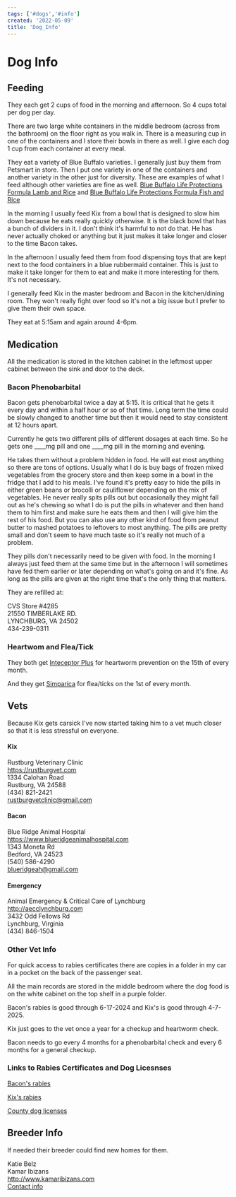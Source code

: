 ```yaml
---
tags: ['#dogs','#info']
created: '2022-05-09'
title: 'Dog_Info'
---
```

# Dog Info

## Feeding
They each get 2 cups of food in the morning and afternoon. So 4 cups total per dog per day.

There are two large white containers in the middle bedroom (across from the bathroom) on the floor right as you walk in. There is a measuring cup in one of the containers and I store their bowls in there as well. I give each dog 1 cup from each container at every meal.

They eat a variety of Blue Buffalo varieties. I generally just buy them from Petsmart in store. Then I put one variety in one of the containers and another variety in the other just for diversity. These are examples of what I feed although other varieties are fine as well. [Blue Buffalo Life Protections Formula Lamb and Rice](https://www.petsmart.com/dog/food/dry-food/blue-buffalo-life-protection-formulaandtrade--adult-dry-dog-food---natural-lamb-5079775.html) and [Blue Buffalo Life Protections Formula Fish and Rice](https://www.petsmart.com/dog/food/dry-food/blue-buffalo-life-protection-formulaandtrade--adult-dry-dog-food---natural-fish-5108730.html)

In the morning I usually feed Kix from a bowl that is designed to slow him down because he eats really quickly otherwise. It is the black bowl that has a bunch of dividers in it. I don't think it's harmful to not do that. He has never actually choked or anything but it just makes it take longer and closer to the time Bacon takes.

In the afternoon I usually feed them from food dispensing toys that are kept next to the food containers in a blue rubbermaid container. This is just to make it take longer for them to eat and make it more interesting for them. It's not necessary.

I generally feed Kix in the master bedroom and Bacon in the kitchen/dining room. They won't really fight over food so it's not a big issue but I prefer to give them their own space.

They eat at 5:15am and again around 4-6pm.


## Medication
All the medication is stored in the kitchen cabinet in the leftmost upper cabinet between the sink and door to the deck.

### Bacon Phenobarbital
Bacon gets phenobarbital twice a day at 5:15. It is critical that he gets it every day and within a half hour or so of that time. Long term the time could be slowly changed to another time but then it would need to stay consistent at 12 hours apart.

Currently he gets two different pills of different dosages at each time. So he gets one ____mg pill and one ____mg pill in the morning and evening.

He takes them without a problem hidden in food. He will eat most anything so there are tons of options. Usually what I do is buy bags of frozen mixed vegetables from the grocery store and then keep some in a bowl in the fridge that I add to his meals. I've found it's pretty easy to hide the pills in either green beans or brocolli or cauliflower depending on the mix of vegetables. He never really spits pills out but occasionally they might fall out as he's chewing so what I do is put the pills in whatever and then hand them to him first and make sure he eats them and then I will give him the rest of his food. But you can also use any other kind of food from peanut butter to mashed potatoes to leftovers to most anything. The pills are pretty small and don't seem to have much taste so it's really not much of a problem.

They pills don't necessarily need to be given with food. In the morning I always just feed them at the same time but in the afternoon I will sometimes have fed them earlier or later depending on what's going on and it's fine. As long as the pills are given at the right time that's the only thing that matters. 

They are refilled at:

CVS Store #4285  
21550 TIMBERLAKE RD.  
LYNCHBURG, VA 24502  
434-239-0311  

### Heartwom and Flea/Tick
They both get [Inteceptor Plus](https://www.chewy.com/interceptor-plus-chew-dogs-501-100/dp/172984) for heartworm prevention on the 15th of every month.

And they get [Simparica](https://www.chewy.com/simparica-chewable-tablet-dogs-441-88/dp/173129) for flea/ticks on the 1st of every month.

 
## Vets
Because Kix gets carsick I've now started taking him to a vet much closer so that it is less stressful on everyone.

#### Kix
Rustburg Veterinary Clinic  
https://rustburgvet.com  
1334 Calohan Road  
Rustburg, VA 24588  
(434) 821-2421  
rustburgvetclinic@gmail.com  

#### Bacon
Blue Ridge Animal Hospital  
https://www.blueridgeanimalhospital.com  
1343 Moneta Rd  
Bedford, VA 24523  
(540) 586-4290  
blueridgeah@gmail.com  

#### Emergency
Animal Emergency & Critical Care of Lynchburg  
http://aecclynchburg.com  
3432 Odd Fellows Rd  
Lynchburg, Virginia  
(434) 846-1504  

### Other Vet Info
For quick access to rabies certificates there are copies in a folder in my car in a pocket on the back of the passenger seat.

All the main records are stored in the middle bedroom where the dog food is on the white cabinet on the top shelf in a purple folder.

Bacon's rabies is good through 6-17-2024 and Kix's is good through 4-7-2025.

Kix just goes to the vet once a year for a checkup and heartworm check.

Bacon needs to go every 4 months for a phenobarbital check and every 6 months for a general checkup.

### Links to Rabies Certificates and Dog Licesnses
[Bacon's rabies](https://drive.google.com/file/d/1saDtCGlEQC-CG74eKzZaACxxhQpjRhmA/view?usp=sharing)

[Kix's rabies](https://drive.google.com/file/d/1nz3TS-kLoCS_wxudkQM_DayK4HvgQRus/view?usp=sharing)

[County dog licenses](https://drive.google.com/file/d/17F_y0mD5w9GUyC2d7M8pMJrQiWOS2jih/view?usp=sharing)


## Breeder Info
If needed their breeder could find new homes for them.

Katie Belz  
Kamar Ibizans  
http://www.kamaribizans.com  
[Contact info](https://drive.google.com/file/d/1qVyqL9BYJ8hMexqNcduY8OCzgo_XnMBB/view?usp=sharing)




